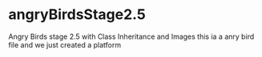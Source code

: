 # angryBirdsStage2.5
Angry Birds stage 2.5 with Class Inheritance and Images
this ia a anry bird file and we just created a platform
